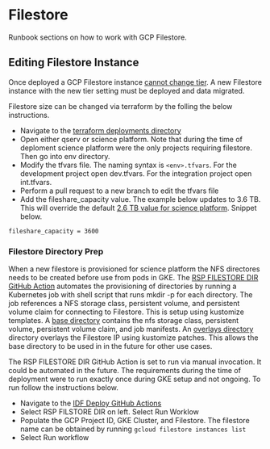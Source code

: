 # Filestore

Runbook sections on how to work with GCP Filestore.

## Editing Filestore Instance

Once deployed a GCP Filestore instance [cannot change tier](https://cloud.google.com/filestore/docs/service-tiers#selecting_a_tier).  A new Filestore instance with the new tier setting must be deployed and data migrated.  

Filestore size can be changed via terraform by the folling the below instructions.

* Navigate to the [terraform deployments directory](../environment/deployments)
* Open either qserv or science platform. Note that during the time of deploment science platform were the only projects requiring filestore.  Then go into env directory.
* Modify the tfvars file.  The naming syntax is `<env>.tfvars`.  For the development project open dev.tfvars.  For the integration project open int.tfvars.
* Perform a pull request to a new branch to edit the tfvars file
* Add the fileshare_capacity value. The example below updates to 3.6 TB.  This will override the default [2.6 TB value for science platform](/environment/deployments/science-platform/main.tf). Snippet below.

```
fileshare_capacity = 3600
```

### Filestore Directory Prep

When a new filestore is provisioned for science platform the NFS directores needs to be created before use from pods in GKE.  The [RSP FILESTORE DIR GitHub Action](/.github/workflows/rsp-filestore-dir.yaml) automates the provisioning of directories by running a Kubernetes job with shell script that runs mkdir -p for each directory.  The job references a NFS storage class, persistent volume, and persistent volume claim for connecting to Filestore.  This is setup using kustomize templates.  A [base directory](/kubernetes-manifests/base/filestore) contains the nfs storage class, persistent volume, persistent volume claim, and job manifests.  An [overlays directory](/kubernetes-manifests/overlays/dev) directory overlays the Filestore IP using kustomize patches.  This allows the base directory to be used in in the future for other use cases.

The RSP FILESTORE DIR GitHub Action is set to run via manual invocation.  It could be automated in the future.  The requirements during the time of deployment were to run exactly once during GKE setup and not ongoing. To run follow the instructions below.

* Navigate to the [IDF Deploy GitHub Actions](https://github.com/lsst/idf_deploy/actions)
* Select RSP FILSTORE DIR on left.  Select Run Worklow
* Populate the GCP Project ID, GKE Cluster, and Filestore.  The filestore name can be obtained by running `gcloud filestore instances list`
* Select Run workflow
